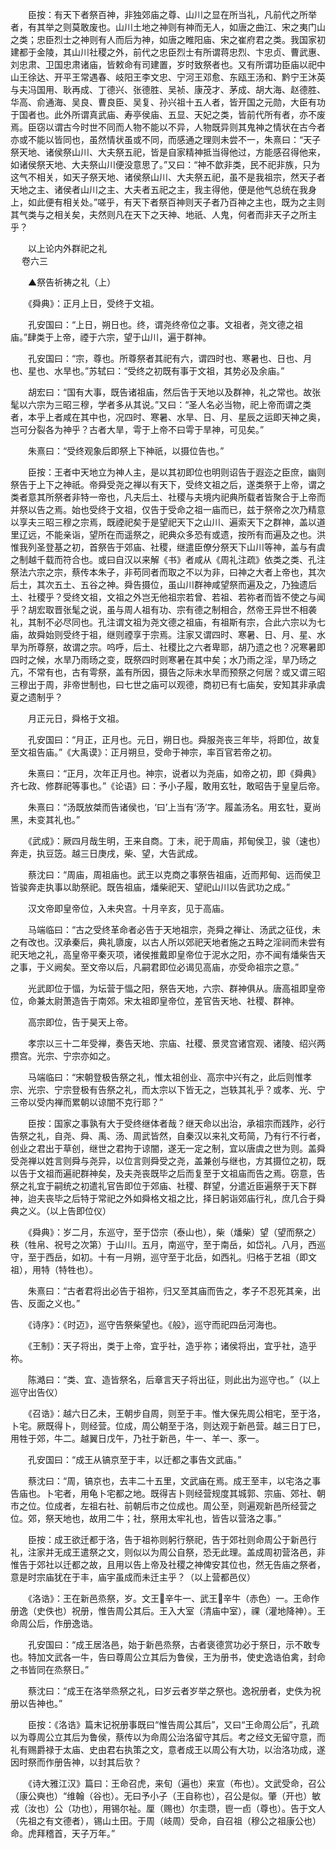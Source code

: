 <!-- { "loadSidebar": true } -->
　　臣按：有天下者祭百神，非独郊庙之尊、山川之显在所当礼，凡前代之所举者，有其举之则莫敢废也。山川土地之神则有神而无人，如唐之曲江、宋之夷门山之类；忠臣烈士之神则有人而后为神，如唐之睢阳庙、宋之崔府君之类。我国家初建都于金陵，其山川社稷之外，前代之忠臣烈士有所谓蒋忠烈、卞忠贞、曹武惠、刘忠肃、卫国忠肃诸庙，皆敕命有司建置，岁时致祭者也。又有所谓功臣庙以祀中山王徐达、开平王常遇春、岐阳王李文忠、宁河王邓愈、东瓯王汤和、黔宁王沐英与夫冯国用、耿再成、丁德兴、张德胜、吴祯、康茂才、茅成、胡大海、赵德胜、华高、俞通海、吴良、曹良臣、吴复、孙兴祖十五人者，皆开国之元勋，大臣有功于国者也。此外所谓真武庙、寿亭侯庙、五显、天妃之类，皆前代所有者，亦不废焉。臣窃以谓古今时世不同而人物不能以不异，人物既异则其鬼神之情状在古今者亦或不能以皆同也，虽然情状虽或不同，而感通之理则未尝不一，朱熹曰：“天子祭天地、诸侯祭山川、大夫祭五祀，皆是自家精神抵当得他过，方能感召得他来，如诸侯祭天地、大夫祭山川便没意思了。”又曰：“神不歆非类，民不祀非族，只为这气不相关，如天子祭天地、诸侯祭山川、大夫祭五祀，虽不是我祖宗，然天子者天地之主、诸侯者山川之主、大夫者五祀之主，我主得他，便是他气总统在我身上，如此便有相关处。”嗟乎，有天下者祭百神则天子者乃百神之主也，既为之主则其气类与之相关矣，夫然则凡在天下之天神、地祇、人鬼，何者而非天子之所主乎？

　　以上论内外群祀之礼  
　 
卷六三

　　▲祭告祈祷之礼（上）

　　《舜典》：正月上日，受终于文祖。

　　孔安国曰：“上日，朔日也。终，谓尧终帝位之事。文祖者，尧文德之祖庙。”肆类于上帝，禋于六宗，望于山川，遍于群神。

　　孔安国曰：“宗，尊也。所尊祭者其祀有六，谓四时也、寒暑也、日也、月也、星也、水旱也。”苏轼曰：“受终之初既有事于文祖，其势必及余庙。”

　　胡宏曰：“国有大事，既告诸祖庙，然后告于天地以及群神，礼之常也。故张髦以六宗为三昭三穆，学者多从其说。”又曰：“圣人名必当物，祀上帝而谓之类者，本乎上者咸在其中也，况四时、寒暑、水旱、日、月、星辰之运即天神之奥，岂可分裂各为神乎？古者大旱，雩于上帝不曰雩于旱神，可见矣。”

　　朱熹曰：“受终观象后即祭上下神祇，以摄位告也。”

　　臣按：王者中天地立为神人主，是以其初即位也明则诏告于遐迩之臣庶，幽则祭告于上下之神祇。帝舜受尧之禅以有天下，受终文祖之后，遂类祭于上帝，谓之类者意其所祭者非特一帝也，凡夫后土、社稷与夫境内祀典所载者皆聚合于上帝而并祭以告之焉。始也受终于文祖，仅告于受命之祖一庙而已，兹于祭帝之次乃精意以享夫三昭三穆之宗焉，既禋祀矣于是望祀天下之山川、遍索天下之群神，盖以道里辽远，不能亲诣，望所在而遥祭之，祀典众多恐有或遗，按所有而遍及之也。洪惟我列圣登基之初，首祭告于郊庙、社稷，继遣臣僚分祭天下山川等神，盖与有虞之制越千载而符合也。或曰自汉以来解《书》者咸从《周礼注疏》依类之类、孔注祭法六宗之宗，蔡传本朱子，非苟同者而取之不以为非，曰神之大者上帝也，其次后土，其次五土、五谷之神。舜告摄位，虽山川群神咸望祭而遍及之，乃独遗后土、社稷乎？受终文祖，文祖之外岂无他祖宗若曾、若祖、若祢者而皆不使之与闻乎？胡宏取晋张髦之说，虽与周人祖有功、宗有德之制相合，然帝王异世不相袭礼，其制不必尽同也。孔注谓文祖为尧文德之祖庙，有祖斯有宗，合此六宗以为七庙，故舜始则受终于祖，继则禋享于宗焉。注家又谓四时、寒暑、日、月、星、水旱为所尊祭，故谓之宗。呜呼，后土、社稷比之六者卑耶，胡乃遗之也？况寒暑即四时之候，水旱乃雨旸之变，既祭四时则寒暑在其中矣；水乃雨之淫，旱乃旸之亢，不常有也，古有雩祭，盖有所因，摄告之际未水旱而预祭之何居？或又谓三昭三穆出于周，非帝世制也，曰七世之庙可以观德，商初已有七庙矣，安知其非承虞夏之遗制乎？

　　月正元日，舜格于文祖。

　　孔安国曰：“月正，正月也。元日，朔日也。舜服尧丧三年毕，将即位，故复至文祖告庙。”《大禹谟》：正月朔旦，受命于神宗，率百官若帝之初。

　　朱熹曰：“正月，次年正月也。神宗，说者以为尧庙，如帝之初，即《舜典》齐七政、修群祀等事也。”《论语》曰：予小子履，敢用玄牡，敢昭告于皇皇后帝。

　　朱熹曰：“汤既放桀而告诸侯也，‘曰’上当有‘汤’字。履盖汤名。用玄牡，夏尚黑，未变其礼也。”

　　《武成》：厥四月哉生明，王来自商。丁未，祀于周庙，邦甸侯卫，骏（速也）奔走，执豆笾。越三日庚戌，柴、望，大告武成。

　　蔡沈曰：“周庙，周祖庙也。武王以克商之事祭告祖庙，近而邦甸、远而侯卫皆骏奔走执事以助祭祀。既告祖庙，燔柴祀天、望祀山川以告武功之成。”

　　汉文帝即皇帝位，入未央宫。十月辛亥，见于高庙。

　　马端临曰：“古之受终革命者必告于天地祖宗，尧舜之禅让、汤武之征伐，未之有改也。汉承秦后，典礼隳废，以古人所以郊祀天地者施之五畤之淫祠而未尝有祀天地之礼，高皇帝平秦灭项，诸侯推戴即皇帝位于泥水之阳，亦不闻有燔柴告天之事，于义阙矣。至文帝以后，凡嗣君即位必谒见高庙，亦受命祖宗之意。”

　　光武即位于愊，为坛营于愊之阳，祭告天地，六宗、群神俱从。唐高祖即皇帝位，命兼太尉萧造告于南郊。宋太祖即皇帝位，差官告天地、社稷、群神。

　　高宗即位，告于昊天上帝。

　　孝宗以三十二年受禅，奏告天地、宗庙、社稷、景灵宫诸宫观、诸陵、绍兴两攒宫。光宗、宁宗亦如之。

　　马端临曰：“宋朝登极告祭之礼，惟太祖创业、高宗中兴有之，此后则惟孝宗、光宗、宁宗登极有告祭之礼，而太宗以下皆无之，岂轶其礼乎？或孝、光、宁三帝以受内禅而累朝以谅闇不克行耶？”

　　臣按：国家之事孰有大于受终继体者哉？继天命以出治，承祖宗而践阼，必行告祭之礼，自尧、舜、禹、汤、周武皆然，自秦汉以来礼文苟简，乃有行不行者，创业之君出于草创，继世之君拘于谅闇，遂无一定之制，宜以唐虞之世为则。盖舜受尧禅以姓言则舜与尧异，以位言则舜受之尧，盖兼创与继也，方其摄位之初，既以告于文祖而遍祀群神矣，及夫尧丧既毕之后而复至于文祖庙而告之焉。窃意，告祭之礼宜于嗣统之初遣礼官告即位于郊庙、社稷、群望，分遣近臣遍祭于天下群神，迨夫丧毕之后特于常祀之外如舜格文祖之比，择日躬诣郊庙行礼，庶几合于舜典之义。（以上告即位仪）

　　《舜典》：岁二月，东巡守，至于岱宗（泰山也），柴（燔柴）望（望而祭之）秩（牲帛、祝号之次第）于山川。五月，南巡守，至于南岳，如岱礼。八月，西巡守，至于西岳，如初。十有一月朔，巡守至于北岳，如西礼。归格于艺祖（即文祖），用特（特牲也）。

　　朱熹曰：“古者君将出必告于祖祢，归又至其庙而告之，孝子不忍死其亲，出告、反面之义也。”

　　《诗序》：《时迈》，巡守告祭柴望也。《般》，巡守而祀四岳河海也。

　　《王制》：天子将出，类于上帝，宜乎社，造乎祢；诸侯将出，宜乎社，造乎祢。

　　陈澔曰：“类、宜、造皆祭名，后章言天子将出征，则此出为巡守也。”（以上巡守出告仪）

　　《召诰》：越六日乙未，王朝步自周，则至于丰。惟大保先周公相宅，至于洛，卜宅。厥既得卜，则经营。位成，周公朝至于洛，则达观于新邑营。越三日丁巳，用牲于郊，牛二。越翼日戊午，乃社于新邑，牛一、羊一、豕一。

　　孔安国曰：“成王从镐京至于丰，以迁都之事告文武庙。”

　　蔡沈曰：“周，镐京也，去丰二十五里，文武庙在焉。成王至丰，以宅洛之事告庙也。卜宅者，用龟卜宅都之地。既得吉卜则经营规度其城郭、宗庙、郊社、朝市之位。位成者，左祖右社、前朝后市之位成也。周公至，则遍观新邑所经营之位。郊，祭天地也，故用二牛；社，祭用太牢礼也，皆告以营洛之事。”

　　臣按：成王欲迁都于洛，告于祖祢则躬行祭祀，告于郊社则命周公于新邑行礼，注家并无成王遣祭之文，则似以为周公自祭，恐无此理。盖成周初营洛邑，非惟告于郊社以迁都之故，且用以告上帝及社稷之神俾安其位也，然无告庙之祭者，意是时宗庙犹在于丰，庙宇虽成而未迁主乎？（以上营都邑仪）

　　《洛诰》：王在新邑烝祭，岁。文王辛牛一、武王辛牛（赤色）一。王命作册逸（史佚也）祝册，惟告周公其后。王入大室（清庙中室），祼（灌地降神）。王命周公后，作册逸诰。

　　孔安国曰：“成王居洛邑，始于新邑烝祭，古者褒德赏功必于祭日，示不敢专也。特加文武各一牛，告曰尊周公立其后为鲁侯，王为册书，使史逸诰伯禽，封命之书皆同在烝祭日。”

　　蔡沈曰：“成王在洛举烝祭之礼，曰岁云者岁举之祭也。逸祝册者，史佚为祝册以告神也。”

　　臣按：《洛诰》篇末记祝册事既曰“惟告周公其后”，又曰“王命周公后”，孔疏以为尊周公立其后为鲁侯，蔡传以为命周公治洛留守其后。考之经文无留守意，而礼有赐爵禄于太庙、史由君右执策之文，意者成王以周公有大功，以治洛功成，遂因时祭而作册告神，以封其后欤？

　　《诗大雅江汉》篇曰：王命召虎，来旬（遍也）来宣（布也）。文武受命，召公（康公奭也）“维翰（谷也）。无曰予小子（王自称也），召公是似。肇（开也）敏戎（汝也）公（功也），用锡尔祉。厘（赐也）尔圭瓒，鬯一卣（尊也）。告于文人（先祖之有文德者），锡山土田。于周（岐周）受命，自召祖（穆公之祖康公也）命。虎拜稽首，天子万年。”

